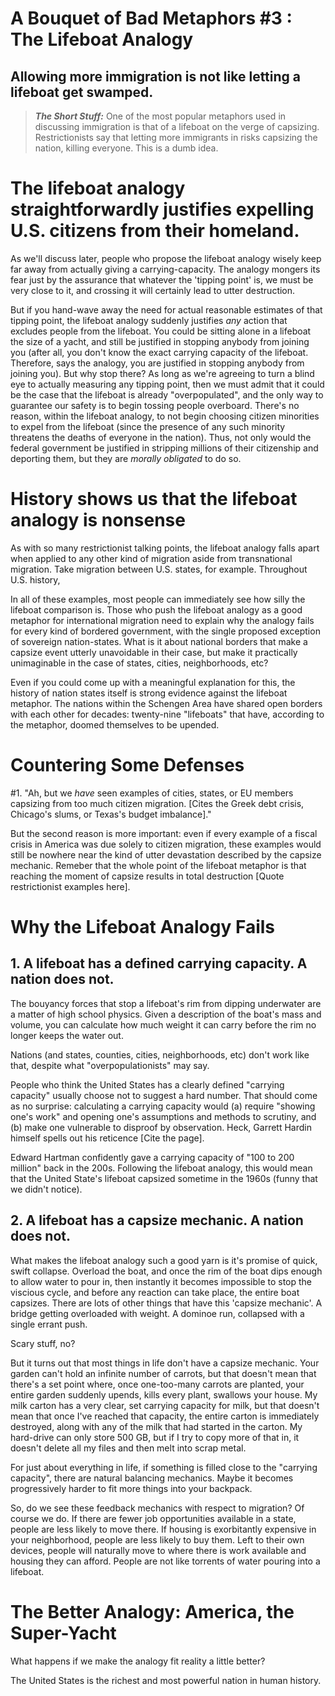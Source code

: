 # A Bouquet of Bad Metaphors #3 : The Lifeboat Analogy
## Allowing more immigration is not like letting a lifeboat get swamped.

>**_The Short Stuff:_** One of the most popular metaphors used in discussing immigration is that of a lifeboat on the verge of capsizing.
Restrictionists say that letting more immigrants in risks capsizing the nation, killing everyone. This is a dumb idea.


# The lifeboat analogy straightforwardly justifies expelling U.S. citizens from their homeland.

As we'll discuss later, people who propose the lifeboat analogy wisely keep far away from actually giving a carrying-capacity.
The analogy mongers its fear just by the assurance that whatever the 'tipping point' is, we must be very close to it, and crossing it
will certainly lead to utter destruction.

But if you hand-wave away the need for actual reasonable estimates of that tipping point, the lifeboat analogy suddenly
justifies *any* action that excludes people from the lifeboat. You could be sitting alone in 
a lifeboat the size of a yacht, and still be justified in stopping anybody from joining you (after all, 
you don't know the exact carrying capacity of the lifeboat. Therefore, says the analogy, you are 
justified in stopping anybody from joining you). But why stop there? As long as we're agreeing to turn a blind
eye to actually measuring any tipping point, then we must admit that it could be the case that the lifeboat is
already "overpopulated", and the only way to guarantee our safety is to begin tossing people overboard.
There's no reason, within the lifeboat analogy, to not begin choosing citizen minorities to expel from
the lifeboat (since the presence of any such minority threatens the deaths of everyone in the nation). 
Thus, not only would the federal government be justified in stripping millions of their citizenship
and deporting them, but they are *morally obligated* to do so.

# History shows us that the lifeboat analogy is nonsense

As with so many restrictionist talking points, the lifeboat analogy falls apart when applied to any other kind of migration aside from transnational migration. 
Take migration between U.S. states, for example. Throughout U.S. history, 

In all of these examples, most people can immediately see how silly the lifeboat comparison is.  Those who push the lifeboat analogy as a good metaphor for
international migration need to explain why the analogy fails for every kind of bordered government, with the single proposed exception of sovereign nation-states. 
What is it about national borders that make a capsize event utterly unavoidable in their case, but make it practically unimaginable in the case
of states, cities, neighborhoods, etc?

Even if you could come up with a meaningful explanation for this, the history of nation states itself is strong evidence against the lifeboat metaphor. 
The nations within the Schengen Area have shared open borders with each other for decades: twenty-nine "lifeboats" that have,
according to the metaphor, doomed themselves to be upended.

# Countering Some Defenses

#1. "Ah, but we *have* seen examples of cities, states, or EU members capsizing from too much citizen migration. [Cites the Greek debt crisis, Chicago's slums, or Texas's budget imbalance]."

But the second reason is more important: even if every example of a fiscal crisis in America was due solely to citizen migration, 
these examples would still be nowhere near the kind of utter devastation described by the capsize mechanic. Remeber that the whole point of
the lifeboat metaphor is that reaching the moment of capsize results in total destruction [Quote restrictionist examples here].
  
# Why the Lifeboat Analogy Fails

## 1. A lifeboat has a defined carrying capacity.  A nation does not.

The bouyancy forces that stop a lifeboat's rim from dipping underwater are a matter of high school physics. Given a description of the boat's mass and volume, you can 
calculate how much weight it can carry before the rim no longer keeps the water out.

Nations (and states, counties, cities, neighborhoods, etc) don't work like that, despite what "overpopulationists" may say. 

People who think the United States has a clearly defined "carrying capacity" usually choose not to suggest a hard number. That should come as 
no surprise: calculating a carrying capacity would (a) require "showing one's work" and opening one's assumptions and methods to scrutiny, and  
(b) make one vulnerable to disproof by observation. Heck, Garrett Hardin himself spells out his reticence [Cite the page].

Edward Hartman confidently gave a carrying capacity of "100 to 200 million" back in the 200s. Following the lifeboat analogy, this would mean that the United State's lifeboat
capsized sometime in the 1960s (funny that we didn't notice). 


## 2. A lifeboat has a capsize mechanic. A nation does not.

What makes the lifeboat analogy such a good yarn is it's promise of quick, swift collapse. Overload the boat, and once the rim of the boat dips enough to allow water
to pour in, then instantly it becomes impossible to stop the viscious cycle, and before any reaction can take place, the entire boat capsizes. There are lots of other things that
have this 'capsize mechanic'. A bridge getting overloaded with weight. A dominoe run, collapsed with a single errant push. 

Scary stuff, no?

But it turns out that most things in life don't have a capsize mechanic. Your garden can't hold an infinite number of carrots,
but that doesn't mean that there's a set point where, once one-too-many carrots are planted, your entire garden suddenly upends, kills every plant, 
swallows your house. My milk carton has a very clear, set carrying capacity for milk, but that doesn't mean that once I've reached
that capacity, the entire carton is immediately destroyed, along with any of the milk that had started in the carton. My hard-drive can only store
500 GB, but if I try to copy more of that in, it doesn't delete all my files and then melt into scrap metal.

For just about everything in life, if something is filled close to the "carrying capacity", there are natural balancing mechanics.
Maybe it becomes progressively harder to fit more things into your backpack.

So, do we see these feedback mechanics with respect to migration? Of course we do. If there are fewer job opportunities available in a state,
people are less likely to move there. If housing is exorbitantly expensive in your neighborhood, people are less likely to buy them.
Left to their own devices, people will naturally move to where there is work available and housing they can afford. People are not like
torrents of water pouring into a lifeboat.


# The Better Analogy: America, the Super-Yacht

What happens if we make the analogy fit reality a little better?

The United States is the richest and most powerful nation in human history. 


